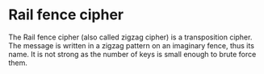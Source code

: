 # Rail fence cipher

The Rail fence cipher (also called zigzag cipher) is a transposition cipher. The message is written in a zigzag pattern on an imaginary fence, thus its name. It is not strong as the number of keys is small enough to brute force them.